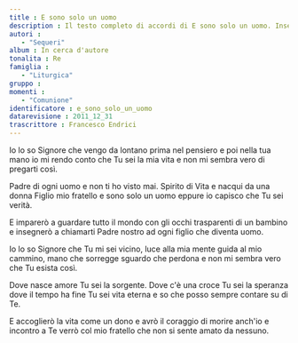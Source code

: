 ```yaml
--- 
title : E sono solo un uomo
description : Il testo completo di accordi di E sono solo un uomo. Inseriscila nel tuo canzoniere!
autori : 
   - "Sequeri"
album : In cerca d'autore
tonalita : Re
famiglia : 
   - "Liturgica"
gruppo : 
momenti : 
   - "Comunione"
identificatore : e_sono_solo_un_uomo
datarevisione : 2011_12_31
trascrittore : Francesco Endrici
--- 
```




Io lo so Signore che vengo da lontano
prima nel pensiero e poi nella tua mano
io mi rendo conto che Tu sei la mia vita
e non mi sembra vero di pregarti così.


Padre di ogni uomo e non ti ho visto mai.
Spirito di Vita e nacqui da una donna
Figlio mio fratello e sono solo un uomo
eppure io capisco che Tu sei verità.


E imparerò a guardare tutto il mondo 
con gli occhi trasparenti di un bambino 
e insegnerò a chiamarti Padre nostro 
ad ogni figlio che diventa uomo. 


Io lo so Signore che Tu mi sei vicino,
luce alla mia mente guida al mio cammino,
mano che sorregge sguardo che perdona
e non mi sembra vero che Tu esista così.


Dove nasce amore Tu sei la sorgente.
Dove c'è una croce Tu sei la speranza
dove il tempo ha fine Tu sei vita eterna
e so che posso sempre contare su di Te.


E accoglierò la vita come un dono 
e avrò il coraggio di morire anch'io 
e incontro a Te verrò col mio fratello 
che non si sente amato da nessuno. 



